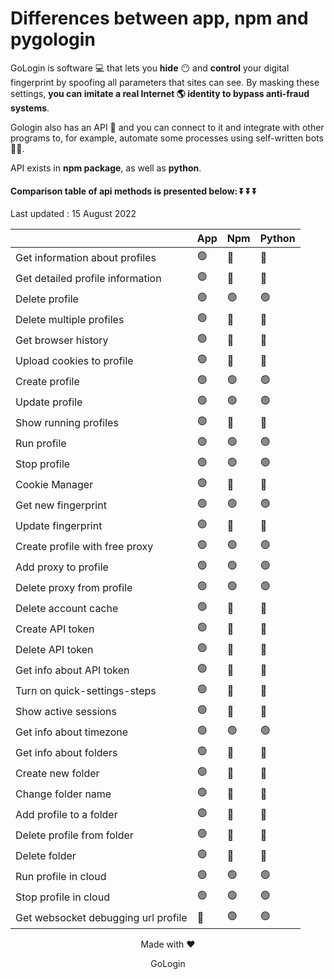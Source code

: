# Differences between app, npm and pygologin
GoLogin is software 💻 that lets you **hide** 😶 and **control** your digital fingerprint by spoofing all parameters that sites can see. By masking these settings, **you can imitate a real Internet 🌎 identity to bypass anti-fraud systems**.

Gologin also has an API 🤟 and you can connect to it and integrate with other programs to, for example, automate some processes using self-written bots 👨‍💻.

API exists in **npm package**, as well as **python**.

#### Сomparison table of api methods is presented below: ⏬ ⏬ ⏬

Last updated : 15 August 2022

|        |              App              | Npm | Python | 
| ------------------- | --------------------------------- | ------- | ------------------------- |
| Get information about profiles | 🟢 |  🔴   |        🔴 |
| Get detailed profile information | 🟢 | 🔴 | 🔴 |
| Delete profile | 🟢 | 🟢 | 🟢 |
| Delete multiple profiles | 🟢 | 🔴 | 🔴 |
| Get browser history | 🟢 | 🔴 | 🔴 |
| Upload cookies to profile | 🟢 | 🔴 | 🔴 |
| Create profile | 🟢 | 🟢 | 🟢 |
| Update profile | 🟢 | 🟢 | 🟢 |
| Show running profiles | 🟢 | 🔴 | 🔴 |
| Run profile | 🟢 | 🟢 | 🟢 |
| Stop profile | 🟢 | 🟢 | 🟢 |
| Cookie Manager | 🟢 | 🔴 | 🔴 |
| Get new fingerprint | 🟢 | 🟢 | 🟢 |
| Update fingerprint | 🟢 | 🔴 | 🔴 |
| Create profile with free proxy | 🟢 | 🟢 | 🟢 |
| Add proxy to profile | 🟢 | 🟢 | 🟢 |
| Delete proxy from profile | 🟢 | 🟢 | 🟢 |
| Delete account cache | 🟢 | 🔴 | 🔴 |
| Create API token | 🟢 | 🔴 | 🔴 |
| Delete API token | 🟢 | 🔴 | 🔴 |
| Get info about API token | 🟢 | 🔴 | 🔴 |
| Turn on quick-settings-steps | 🟢 | 🔴 | 🔴 |
| Show active sessions | 🟢 | 🔴 | 🔴 |
| Get info about timezone | 🟢 | 🟢 | 🟢 | 
| Get info about folders | 🟢 | 🔴 | 🔴 |
| Create new folder | 🟢 | 🔴 | 🔴 |
| Change folder name | 🟢 | 🔴 | 🔴 |
| Add profile to a folder | 🟢 | 🔴 | 🔴 |
| Delete profile from folder | 🟢 | 🔴 | 🔴 |
| Delete folder | 🟢 | 🔴 | 🔴 |
| Run profile in cloud | 🟢 | 🟢 | 🟢 |
| Stop profile in cloud | 🟢 | 🟢 | 🟢 |
| Get websocket debugging url profile | 🔴 | 🟢 | 🟢 |


 
  <p align="center"> Made with ❤️ </p>
  <p align="center"> GoLogin </p>
